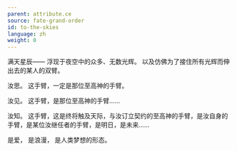 ```yaml
---
parent: attribute.ce
source: fate-grand-order
id: to-the-skies
language: zh
weight: 0
---
```


满天星辰——
浮现于夜空中的众多、无数光辉。
以及仿佛为了接住所有光辉而伸出去的某人的双臂。

汝思。
这手臂，一定是那位至高神的手臂。

汝见。
这手臂，是那位至高神的手臂……

汝知。
这手臂，这是终将触及天际，与汝订立契约的至高神的手臂，是汝自身的手臂，是某位汝继任者的手臂，是明日，是未来……

是爱，
是浪漫，
是人类梦想的形态。
